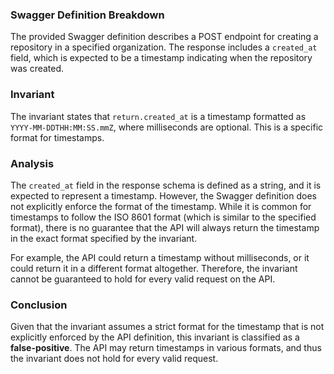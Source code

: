 ### Swagger Definition Breakdown
The provided Swagger definition describes a POST endpoint for creating a repository in a specified organization. The response includes a `created_at` field, which is expected to be a timestamp indicating when the repository was created.

### Invariant
The invariant states that `return.created_at` is a timestamp formatted as `YYYY-MM-DDTHH:MM:SS.mmZ`, where milliseconds are optional. This is a specific format for timestamps.

### Analysis
The `created_at` field in the response schema is defined as a string, and it is expected to represent a timestamp. However, the Swagger definition does not explicitly enforce the format of the timestamp. While it is common for timestamps to follow the ISO 8601 format (which is similar to the specified format), there is no guarantee that the API will always return the timestamp in the exact format specified by the invariant. 

For example, the API could return a timestamp without milliseconds, or it could return it in a different format altogether. Therefore, the invariant cannot be guaranteed to hold for every valid request on the API.

### Conclusion
Given that the invariant assumes a strict format for the timestamp that is not explicitly enforced by the API definition, this invariant is classified as a **false-positive**. The API may return timestamps in various formats, and thus the invariant does not hold for every valid request.

